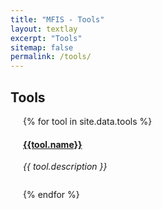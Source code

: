```yaml
---
title: "MFIS - Tools"
layout: textlay
excerpt: "Tools"
sitemap: false
permalink: /tools/
---
```


## **Tools**


<div style="padding-left: 20px;">

{% for tool in site.data.tools %}

<h4><a href="{{tool.web}}" target="_blank">{{tool.name}}</a></h4>

<div class="row">
<div class="col-sm-10 clearfix">
  <i>{{ tool.description }}<br></i>
  <ul style="overflow: hidden">
  </ul>
</div>
</div>

{% endfor %}

</div>